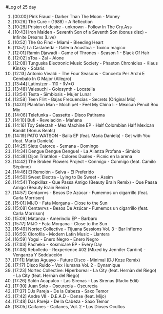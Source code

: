 #Log of 25 day

1. [00:00] Pink Fraud - Darker Than The Moon - Money
1. [10:26] The Cure - (1989) - A Reflection
1. [10:28] Prision of desire - unknown - Follow In The Cry.Ass
1. [10:43] Iron Maiden - Seventh Son of a Seventh Son (bonus disc) - Infinite Dreams (Live)
1. [10:52] The Go Find - Miami - Bleeding Heart
1. [11:57] La Castañeda - Galeria Acustica - Toxico magico
1. [12:01] Ramin Djawadi - Game of Thrones - Season 1 - Black Of Hair
1. [12:02] sToa - Zal - Alone
1. [12:08] Tunguska Electronic Music Society - Phaeton Chronicles - Klaus Kinsky - Solaris
1. [12:13] Antonio Vivaldi - The Four Seasons - Concerto Per Archi E Cembalo In G Major  (Allegro)
1. [13:44] Latinsizer - 110 - R√≠O
1. [13:48] Valesuchi - Golosynth - Locatelia
1. [13:54] Testa - Simbiosis - Mujer Lunar
1. [13:58] Teen Flirt - Bajas Frecuencias - Secrets (Original Mix)
1. [14:01] Plankton Man - Mochipet - Feel My China Ii - Mexican Pencil Box Mix
1. [14:06] Telefunka - Cassette - Disco Patirama
1. [14:10] Bufi - Revelación - Mañana
1. [14:16] Toy Selectah - Mex Machine EP - Half Colombian Half Mexican Bandit (Bonus Beats)
1. [14:19] PATO WATSON - Baila EP (feat. Maria Daniela) - Get with You (feat. Maria Daniela)
1. [14:25] Siete Catorce - Semana - Domingo
1. [14:34] Dengue Dengue Dengue! - La Alianza Profana - Simiolo
1. [14:38] Dijon Triathlon - Colores Duales - Picnic en la arena
1. [14:42] The Broken Flowers Project - Conmigo - Conmigo (feat. Camilo Séptimo)
1. [14:46] El Remolón - Selva - El Preferido
1. [14:50] Sweet Electra - Lying to Be Sweet - Assim
1. [14:54] Tropkillaz - Que Passa Amigo (Beauty Brain Remix) - Que Passa Amigo (Beauty Brain Remix)
1. [14:57] Centavrvs - Besos De Azúcar - Fumemos un cigarrillo (feat. Carla Morrison)
1. [15:01] MIJO - Fata Morgana - Close to the Sun
1. [15:08] Centavrvs - Besos De Azúcar - Fumemos un cigarrillo (feat. Carla Morrison)
1. [15:09] Matanza - Amerindio EP - Barbaro
1. [15:17] MIJO - Fata Morgana - Close to the Sun
1. [16:49] Nortec Collective - Tijuana Sessions Vol. 3 - Bar Infierno
1. [16:55] Clorofila - Modern Latin Music - Llantera
1. [16:59] Yogui - Enero Negro - Enero Negro
1. [17:03] Pacheko - Kosmicare EP - Every Day
1. [17:08] Rebolledo - Rexperience #02 (Mixed by Jennifer Cardini) - Venganza Y Sedducción
1. [17:11] Matias Aguayo - Future Disco - Minimal (DJ Koze Remix)
1. [17:17] Disco Ruido - Vox Humana Vol. 2 - Dynamique
1. [17:23] Nortec Collective: Hiperboreal - La City (feat. Hernàn del Riego)  - La City (feat. Hernàn del Riego) 
1. [17:26] Salón Acapulco - Las Sirenas - Las Sirenas (Radio Edit)
1. [17:30] Juan Soto - Oscurecía - Oscurecía
1. [17:37] DJs Pareja - De la Cabeza - Saxo Temor
1. [17:42] Andre VII - D.E.A.D - Dense (feat. Mijo)
1. [17:48] DJs Pareja - De la Cabeza - Saxo Temor
1. [18:05] Caifanes - Caifanes, Vol. 2 - Los Dioses Ocultos
